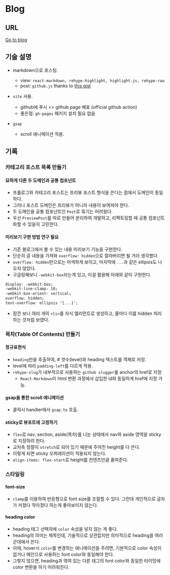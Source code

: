 # Blog

## URL

[Go to blog](https://codeleeks.github.io/blog/)

## 기술 설명

- markdown으로 포스팅.
  - view: `react-markdown, rehype-highlight, highlight.js, rehype-raw`
  - post: `github.js` thanks to [this gist](https://gist.github.com/maskaravivek/a477c2c98651bdfbda5b99a81b261c37#file-twt-1b5e2427-e5fc-49c4-a29e-a305fce63aab-js)
- `vite` 사용.

  - github에 푸시 => github page 배포 (official github action)
  - 좋은점: `gh-pages` 패키지 설치 필요 없음

- `gsap`
  - scroll 애니메이션 적용.

## 기록

### 카테고리 포스트 목록 만들기

#### 묘하게 다른 두 도메인과 공통 컴포넌트

- 프롤로그와 카테고리 포스트는 프리뷰 포스트 형식을 쓴다는 점에서 도메인이 동일하다.
- 그러나 포스트 도메인은 프리뷰가 아니라 내용이 보여져야 한다.
- 두 도메인을 공통 컴포넌트인 `Post`로 묶기는 어려웠다.
- 우선 `PreviewPost`를 따로 만들어 분리하여 개발하고, 리팩토링할 때 공통 컴포넌트화할 수 있을지 고민한다.

#### 미리보기 구현 방법 연구 필요

- 기존 블로그에서 볼 수 있는 내용 미리보기 기능을 구현한다.
- 단순히 글 내용을 가져와 `overflow: hidden`으로 잘라버리면 될 거라 생각했다.
- `overflow: hidden`만으로는 어색하게 보이고, 마지막에 `...`과 같은 ellipsis도 나오지 않았다.
- 구글링해보니 `-webkit-box`라는게 있고, 이걸 활용해 아래와 같이 구현한다.

```css
display: -webkit-box;
-webkit-line-clamp: 10;
-webkit-box-orient: vertical;
overflow: hidden;
text-overflow: ellipsis '[...]';
```

- 잠깐 보니 여러 개의 `<li>`를 자식 엘리먼트로 생성하고, 줄마다 이를 hidden 처리하는 것처럼 보였다.

### 목차(Table Of Contents) 만들기

#### 정규표현식

- `heading`만을 추출하여, \# 갯수(level)와 heading 텍스트를 객체로 저장.
- level에 따라 `padding-left`를 다르게 적용.
- `rehype-slug`가 내부적으로 사용하는 `github slugger`를 anchor의 href로 지정
  - `React-Markdown`이 html 변환 과정에서 삽입한 id와 동일하게 href에 지정 가능.

#### gsap을 통한 scroll 애니메이션

- 클릭시 handler에서 `gsap.to` 호출.

#### sticky로 뷰포트에 고정하기
- ```flex```로 nav, section, aside(목차)를 나눈 상태에서 nav와 aside 영역을 sticky로 지정하려 한다.
- 교차축 정렬이 ```stretch```로 되어 있기 때문에 주어진 height를 다 쓴다.
- 이렇게 되면 sticky 오퍼레이션이 적용되지 않는다.
- ```align-items: flex-start```로 height를 컨텐츠만큼 줄여준다.

### 스타일링

#### font-size

- `clamp`를 이용하여 반응형으로 font size를 조절할 수 있다. 그런데 개인적으로 글자가 커졌다 작아졌다 하는게 좋아보이지 않는다.

#### heading color

- heading 태그 선택자에 `color` 속성을 넣지 않는 게 좋다.
- heading의 의미는 제목인데, 기술적으로 상관없지만 의미적으로 heading을 여러 군데에서 쓴다.
- 이때, hover시 `color`를 변경하는 애니메이션을 주려면, 기본적으로 color 속성이 없거나 메인으로 사용하는 font color와 동일해야 한다.
- 그렇지 않으면, heading과 엮여 있는 다른 태그의 font color와 동일한 타이밍에 color 변환을 하기 어려워진다.
